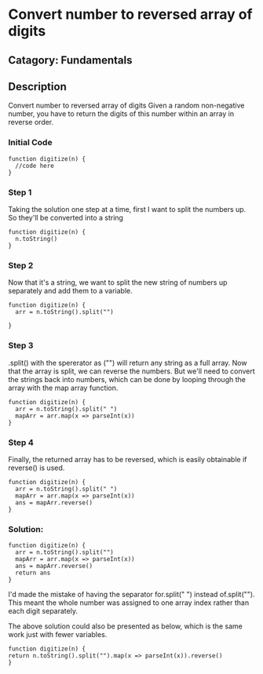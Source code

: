 # Convert number to reversed array of digits

## Catagory: Fundamentals

## Description

Convert number to reversed array of digits
Given a random non-negative number, you have to return the digits of this number within an array in reverse order.

### Initial Code

```
function digitize(n) {
  //code here
}
```

### Step 1

Taking the solution one step at a time, first I want to split the numbers up. So they'll be converted into a string

```
function digitize(n) {
  n.toString()
}
```

### Step 2

Now that it's a string, we want to split the new string of numbers up separately and add them to a variable.

```
function digitize(n) {
  arr = n.toString().split("")

}
```

### Step 3

.split() with the spererator as ("") will return any string as a full array. Now that the array is split, we can reverse the numbers.
But we'll need to convert the strings back into numbers, which can be done by looping through the array with the map array function.

```
function digitize(n) {
  arr = n.toString().split(" ")
  mapArr = arr.map(x => parseInt(x))
}
```

### Step 4

Finally, the returned array has to be reversed, which is easily obtainable if reverse() is used.

```
function digitize(n) {
  arr = n.toString().split(" ")
  mapArr = arr.map(x => parseInt(x))
  ans = mapArr.reverse()
}
```

### Solution:

```
function digitize(n) {
  arr = n.toString().split("")
  mapArr = arr.map(x => parseInt(x))
  ans = mapArr.reverse()
  return ans
}
```

I'd made the mistake of having the separator for.split(" ") instead of.split(""). This meant the whole number was assigned to one array index rather than each digit separately.

The above solution could also be presented as below, which is the same work just with fewer variables.

```
function digitize(n) {
return n.toString().split("").map(x => parseInt(x)).reverse()
}
```
